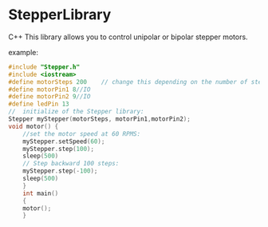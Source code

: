 # StepperLibrary
C++
This library allows you to control unipolar or bipolar stepper motors.

example:


```c++
#include "Stepper.h"     
#include <iostream>
#define motorSteps 200    // change this depending on the number of steps
#define motorPin1 8//IO
#define motorPin2 9//IO
#define ledPin 13
//  initialize of the Stepper library:
Stepper myStepper(motorSteps, motorPin1,motorPin2); 
void motor() {
    //set the motor speed at 60 RPMS:
    myStepper.setSpeed(60);
    myStepper.step(100);
    sleep(500)
    // Step backward 100 steps:
    myStepper.step(-100);
    sleep(500)
    }
    int main()
    {
    motor();
    }
    

